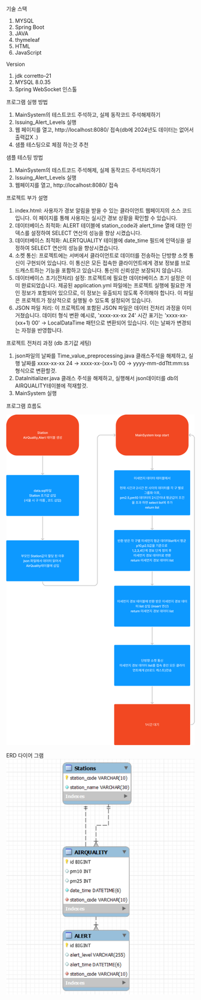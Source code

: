 
기술 스택
1. MYSQL
2. Spring Boot
3. JAVA
4. thymeleaf
5. HTML
6. JavaScript

Version
1. jdk corretto-21
2. MYSQL 8.0.35
3. Spring WebSocket 인스톨



프로그램 실행 방법
1. MainSystem의 테스트코드 주석하고, 실제 동작코드 주석해제하기
2. Issuing_Alert_Levels 실행
3. 웹 페이지를 열고, http://localhost:8080/ 접속(db에 2024년도 데이터는 없어서 출력값X .)
4. 샘플 테스팅으로 체점 하는것 추천



샘플 테스팅 방법
1. MainSystem의 테스트코드 주석해제, 실제 동작코드 주석처리하기
2. Issuing_Alert_Levels 실행
3. 웹페이지를 열고, http://localhost:8080/ 접속


프로젝트 부가 설명
1. index.html: 사용자가 경보 알림을 받을 수 있는 클라이언트 웹페이지의 소스 코드입니다. 이 페이지를 통해 사용자는 실시간 경보 상황을 확인할 수 있습니다.
2. 데이터베이스 최적화: ALERT 테이블에 station_code과 alert_time 열에 대한 인덱스를 설정하여 SELECT 연산의 성능을 향상 시켰습니다. 
3. 데이터베이스 최적화: ALERTQUALITY 테이블에 date_time 필드에 인덱싱을 설정하여 SELECT 연산의 성능을 향상시켰습니다. 
4. 소켓 통신: 프로젝트에는 서버에서 클라이언트로 데이터를 전송하는 단방향 소켓 통신이 구현되어 있습니다. 이 통신은 모든 접속한 클라이언트에게 경보 정보를 브로드캐스트하는 기능을 포함하고 있습니다. 통신의 신뢰성은 보장되지 않습니다.
5. 데이터베이스 초기(전처리) 설정: 프로젝트에 필요한 데이터베이스 초기 설정은 이미 완료되었습니다. 제공된 application.yml 파일에는 프로젝트 실행에 필요한 개인 정보가 포함되어 있으므로, 이 정보는 유출되지 않도록 주의해야 합니다. 이 파일은 프로젝트가 정상적으로 실행될 수 있도록 설정되어 있습니다.
6.  JSON 파일 처리: 이 프로젝트에 포함된 JSON 파일은 데이터 전처리 과정을 이미 거쳤습니다. 데이터 형식 변환 예시로, 'xxxx-xx-xx 24' 시간 표기는 'xxxx-xx-(xx+1) 00' -> LocalDataTime 패턴으로 변환되어 있습니다. 이는 날짜가 변경되는 자정을 반영합니다.



프로젝트 전처리 과정 (db 초기값 세팅)
1. json파일의 날짜를 Time_value_preprocessing.java 클래스주석을 해제하고, 실행
   날짜를 xxxx-xx-xx 24 -> xxxx-xx-(xx+1) 00 -> yyyy-mm-ddTtt:mm:ss  형식으로 변환할것.
2. DataInitializer.java 클래스 주석을 해제하고, 실행해서 json데이터를 db의 AIRQUALITY테이블에 적재할것.
3. MainSystem 실행 <br>


프로그램 흐름도

![img.png](img.png)<br>

ERD 다이어 그램
![img_3.png](img_3.png)